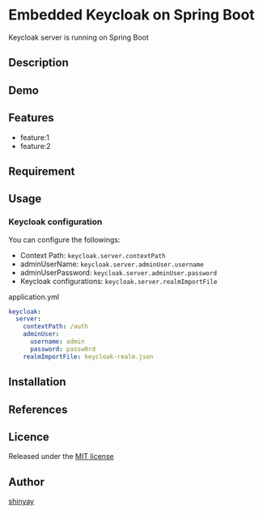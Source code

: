 # Embedded Keycloak on Spring Boot

Keycloak server is running on Spring Boot

## Description

## Demo

## Features

- feature:1
- feature:2

## Requirement

## Usage
### Keycloak configuration
You can configure the followings:
- Context Path: `keycloak.server.contextPath`
- adminUserName: `keycloak.server.adminUser.username`
- adminUserPassword: `keycloak.server.adminUser.password`
- Keycloak configurations: `keycloak.server.realmImportFile`

application.yml
```yaml
keycloak:
  server:
    contextPath: /auth
    adminUser:
      username: admin
      password: passw0rd
    realmImportFile: keycloak-realm.json
```


## Installation

## References

## Licence

Released under the [MIT license](https://gist.githubusercontent.com/shinyay/56e54ee4c0e22db8211e05e70a63247e/raw/34c6fdd50d54aa8e23560c296424aeb61599aa71/LICENSE)

## Author

[shinyay](https://github.com/shinyay)
